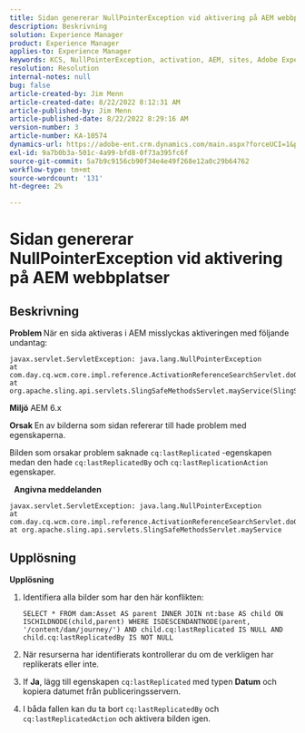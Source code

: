 ```yaml
---
title: Sidan genererar NullPointerException vid aktivering på AEM webbplatser
description: Beskrivning
solution: Experience Manager
product: Experience Manager
applies-to: Experience Manager
keywords: KCS, NullPointerException, activation, AEM, sites, Adobe Experience Manager, 6.x
resolution: Resolution
internal-notes: null
bug: false
article-created-by: Jim Menn
article-created-date: 8/22/2022 8:12:31 AM
article-published-by: Jim Menn
article-published-date: 8/22/2022 8:29:16 AM
version-number: 3
article-number: KA-10574
dynamics-url: https://adobe-ent.crm.dynamics.com/main.aspx?forceUCI=1&pagetype=entityrecord&etn=knowledgearticle&id=3420272b-f221-ed11-b83e-0022480866ad
exl-id: 9a7b0b3a-501c-4a99-bfd8-0f73a395fc6f
source-git-commit: 5a7b9c9156cb90f34e4e49f268e12a0c29b64762
workflow-type: tm+mt
source-wordcount: '131'
ht-degree: 2%

---
```


# Sidan genererar NullPointerException vid aktivering på AEM webbplatser

## Beskrivning


<b>Problem </b>
När en sida aktiveras i AEM misslyckas aktiveringen med följande undantag:


```
javax.servlet.ServletException: java.lang.NullPointerException
at com.day.cq.wcm.core.impl.reference.ActivationReferenceSearchServlet.doGet(ActivationReferenceSearchServlet.java:175)
at org.apache.sling.api.servlets.SlingSafeMethodsServlet.mayService(SlingSafeMethodsServlet.java:269)
```


<b>Miljö</b>
AEM 6.x

<b>Orsak </b>
En av bilderna som sidan refererar till hade problem med egenskaperna.

Bilden som orsakar problem saknade `cq:lastReplicated` -egenskapen medan den hade `cq:lastReplicatedBy` och `cq:lastReplicationAction` egenskaper.

 
<b>Angivna meddelanden</b>


```
javax.servlet.ServletException: java.lang.NullPointerException
at com.day.cq.wcm.core.impl.reference.ActivationReferenceSearchServlet.doGet
at org.apache.sling.api.servlets.SlingSafeMethodsServlet.mayService
```



## Upplösning


<b>Upplösning</b>

1. Identifiera alla bilder som har den här konflikten:

   ```
   SELECT * FROM dam:Asset AS parent INNER JOIN nt:base AS child ON ISCHILDNODE(child,parent) WHERE ISDESCENDANTNODE(parent, '/content/dam/journey/') AND child.cq:lastReplicated IS NULL AND child.cq:lastReplicatedBy IS NOT NULL
   ```

2. När resurserna har identifierats kontrollerar du om de verkligen har replikerats eller inte.
3. If <b>Ja</b>, lägg till egenskapen `cq:lastReplicated` med typen <b>Datum</b> och kopiera datumet från publiceringsservern.
4. I båda fallen kan du ta bort `cq:lastReplicatedBy` och `cq:lastReplicatedAction` och aktivera bilden igen.
